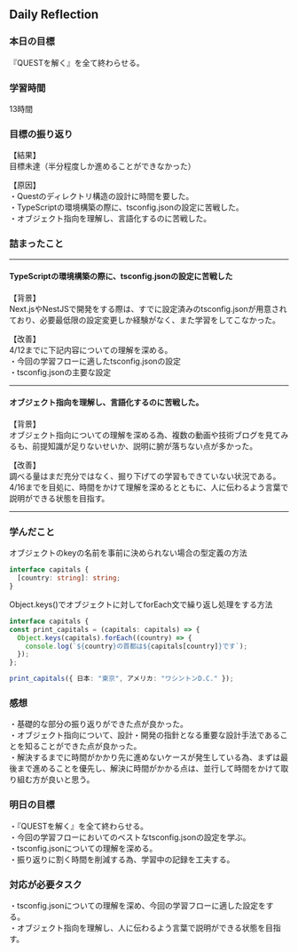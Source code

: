 ## Daily Reflection

### 本日の目標
『QUESTを解く』を全て終わらせる。

### 学習時間
13時間

### 目標の振り返り
【結果】  
目標未達（半分程度しか進めることができなかった）

【原因】  
・Questのディレクトリ構造の設計に時間を要した。  
・TypeScriptの環境構築の際に、tsconfig.jsonの設定に苦戦した。  
・オブジェクト指向を理解し、言語化するのに苦戦した。  

### 詰まったこと

---

#### TypeScriptの環境構築の際に、tsconfig.jsonの設定に苦戦した

【背景】  
Next.jsやNestJSで開発をする際は、すでに設定済みのtsconfig.jsonが用意されており、必要最低限の設定変更しか経験がなく、また学習をしてこなかった。

【改善】  
4/12までに下記内容についての理解を深める。  
・今回の学習フローに適したtsconfig.jsonの設定  
・tsconfig.jsonの主要な設定  

---

#### オブジェクト指向を理解し、言語化するのに苦戦した。

【背景】  
オブジェクト指向についての理解を深める為、複数の動画や技術ブログを見てみるも、前提知識が足りないせいか、説明に腑が落ちない点が多かった。

【改善】  
調べる量はまだ充分ではなく、掘り下げての学習もできていない状況である。  
4/16までを目処に、時間をかけて理解を深めるとともに、人に伝わるよう言葉で説明ができる状態を目指す。

---


### 学んだこと

オブジェクトのkeyの名前を事前に決められない場合の型定義の方法

```typescript
interface capitals {
  [country: string]: string;
}
```

Object.keys()でオブジェクトに対してforEach文で繰り返し処理をする方法

```typescript
interface capitals {
const print_capitals = (capitals: capitals) => {
  Object.keys(capitals).forEach((country) => {
    console.log(`${country}の首都は${capitals[country]}です`);
  });
};

print_capitals({ 日本: "東京", アメリカ: "ワシントンD.C." });
```

### 感想
・基礎的な部分の振り返りができた点が良かった。  
・オブジェクト指向について、設計・開発の指針となる重要な設計手法であることを知ることができた点が良かった。  
・解決するまでに時間がかかり先に進めないケースが発生している為、まずは最後まで進めることを優先し、解決に時間がかかる点は、並行して時間をかけて取り組む方が良いと思う。

### 明日の目標  
・『QUESTを解く』を全て終わらせる。  
・今回の学習フローにおいてのベストなtsconfig.jsonの設定を学ぶ。  
・tsconfig.jsonについての理解を深める。  
・振り返りに割く時間を削減する為、学習中の記録を工夫する。


### 対応が必要タスク  
・tsconfig.jsonについての理解を深め、今回の学習フローに適した設定をする。    
・オブジェクト指向を理解し、人に伝わるよう言葉で説明ができる状態を目指す。
